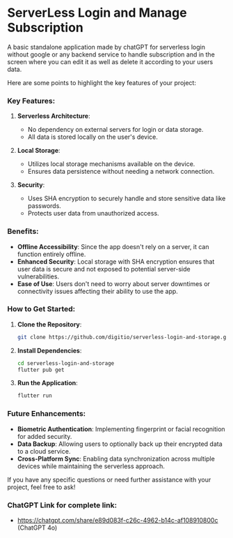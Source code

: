 # ServerLess Login and Manage Subscription

A basic standalone application made by chatGPT for serverless login without google or any backend 
service to handle subscription and in the screen where you can edit it as well as delete it 
according to your users data.

Here are some points to highlight the key features of your project:

### Key Features:
1. **Serverless Architecture**:
    - No dependency on external servers for login or data storage.
    - All data is stored locally on the user's device.

2. **Local Storage**:
    - Utilizes local storage mechanisms available on the device.
    - Ensures data persistence without needing a network connection.

3. **Security**:
    - Uses SHA encryption to securely handle and store sensitive data like passwords.
    - Protects user data from unauthorized access.

### Benefits:
- **Offline Accessibility**: Since the app doesn't rely on a server, it can function entirely offline.
- **Enhanced Security**: Local storage with SHA encryption ensures that user data is secure and not exposed to potential server-side vulnerabilities.
- **Ease of Use**: Users don't need to worry about server downtimes or connectivity issues affecting their ability to use the app.

### How to Get Started:
1. **Clone the Repository**:
   ```bash
   git clone https://github.com/digitio/serverless-login-and-storage.git
   ```

2. **Install Dependencies**:
   ```bash
   cd serverless-login-and-storage
   flutter pub get
   ```

3. **Run the Application**:
   ```bash
   flutter run
   ```

### Future Enhancements:
- **Biometric Authentication**: Implementing fingerprint or facial recognition for added security.
- **Data Backup**: Allowing users to optionally back up their encrypted data to a cloud service.
- **Cross-Platform Sync**: Enabling data synchronization across multiple devices while maintaining the serverless approach.

If you have any specific questions or need further assistance with your project, feel free to ask!


### ChatGPT Link for complete link:
- https://chatgpt.com/share/e89d083f-c26c-4962-b14c-af108910800c (ChatGPT 4o)